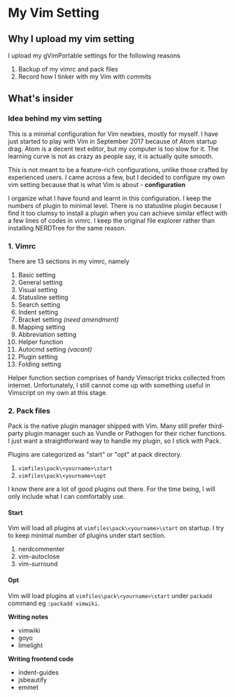 # My Vim Setting

## Why I upload my vim setting

I upload my gVimPortable settings for the following reasons

1. Backup of my vimrc and pack files
1. Record how I tinker with my Vim with commits

## What's insider

### Idea behind my vim setting

This is a minimal configuration for Vim newbies, mostly for myself.
I have just started to play with Vim in September 2017 because of Atom startup drag.
Atom is a decent text editor, but my computer is too slow for it.
The learning curve is not as crazy as people say, it is actually quite smooth.

This is not meant to be a feature-rich configurations, unlike those crafted by experienced users.
I came across a few, but I decided to configure my own vim setting because that is what Vim is about - **configuration**

I organize what I have found and learnt in this configuration.
I keep the numbers of plugin to minimal level.
There is no statusline plugin because I find it too clumsy to install a plugin when you can achieve similar effect with a few lines of codes in vimrc.
I keep the original file explorer rather than installing NERDTree for the same reason.

### 1. Vimrc

There are 13 sections in my vimrc, namely

1. Basic setting
1. General setting
1. Visual setting
1. Statusline setting
1. Search setting
1. Indent setting
1. Bracket setting _(need amendment)_
1. Mapping setting
1. Abbreviation setting
1. Helper function
1. Autocmd setting _(vacant)_
1. Plugin setting
1. Folding setting

Helper function section comprises of handy Vimscript tricks collected from internet.
Unfortunately, I still cannot come up with something useful in Vimscript on my own at this stage.

### 2. Pack files

Pack is the native plugin manager shipped with Vim. 
Many still prefer third-party plugin manager such as Vundle or Pathogen for their richer functions.
I just want a straightforward way to handle my plugin, so I stick with Pack.

Plugins are categorized as "start" or "opt" at pack directory.
1. `vimfiles\pack\<yourname>\start`
1. `vimfiles\pack\<yourname>\opt`

I know there are a lot of good plugins out there. 
For the time being, I will only include what I can comfortably use.

#### Start

Vim will load all plugins at `vimfiles\pack\<yourname>\start` on startup.
I try to keep minimal number of plugins under start section.

1. nerdcommenter
1. vim-autoclose
1. vim-surround

#### Opt

Vim will load plugins at `vimfiles\pack\<yourname>\start` under `packadd` command eg `:packadd vimwiki`.

**Writing notes**

- vimwiki
- goyo
- limelight

**Writing frontend code**

- indent-guides
- jsbeautify
- emmet

